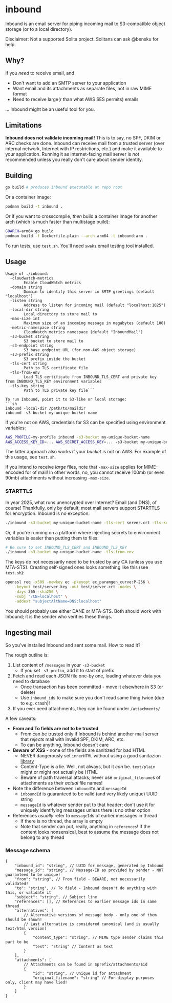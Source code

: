 # inbound
Inbound is an email server for piping incoming mail to S3-compatible object
storage (or to a local directory).

Disclaimer: Not a supported Solita project. Solitans can ask @bensku for help.

## Why?
If you *need* to receive email, and
* Don't want to add an SMTP server to your application
* Want email and its attachments as separate files, not in raw MIME format
* Need to receive large(r than what AWS SES permits) emails

... Inbound might be an useful tool for you.

## Limitations
**Inbound does not validate incoming mail!** This is to say, no SPF, DKIM or
ARC checks are done. Inbound can receive mail from a trusted server
(over internal network, Internet with IP restrictions, etc.) and make it
available to your application. Running it as Internet-facing mail server is
*not* recommended unless you really don't care about sender identity.

## Building
```sh
go build # produces inbound executable at repo root
```

Or a container image:
```sh
podman build -t inbound .
```

Or if you want to crosscompile, *then* build a container image for another
arch (which is much faster than multistage build):
```sh
GOARCH=arm64 go build
podman build -f Dockerfile.plain --arch arm64 -t inbound:arm .
```

To run tests, use `test.sh`. You'll need `swaks` email testing tool installed.

## Usage
```
Usage of ./inbound:
  -cloudwatch-metrics
        Enable CloudWatch metrics
  -domain string
        Domain to identify this server in SMTP greetings (default "localhost")
  -listen string
        Address to listen for incoming mail (default "localhost:1025")
  -local-dir string
        Local directory to store mail to
  -max-size int
        Maximum size of an incoming message in megabytes (default 100)
  -metric-namespace string
        CloudWatch metrics namespace (default "InboundMail")
  -s3-bucket string
        S3 bucket to store mail to
  -s3-endpoint string
        S3 base endpoint URL (for non-AWS object storage)
  -s3-prefix string
        S3 prefix inside the bucket
  -tls-cert string
        Path to TLS certificate file
  -tls-from-env
        Load TLS certificate from INBOUND_TLS_CERT and private key from INBOUND_TLS_KEY environment variables
  -tls-key string
        Path to TLS private key file```

To run Inbound, point it to S3-like or local storage:
```sh
inbound -local-dir /path/to/maildir
inbound -s3-bucket my-unique-bucket-name
```

If you're not on AWS, credentials for S3 can be specified using
environment variables:
```sh
AWS_PROFILE=my-profile inbound -s3-bucket my-unique-bucket-name
AWS_ACCESS_KEY_ID=... AWS_SECRET_ACCESS_KEY=... -s3-bucket my-unique-bucket-name
```
The latter approach also works if your *bucket* is not on AWS. For example of
this usage, see `test.sh`.

If you intend to receive *large* files, note that `-max-size` applies for
MIME-encoded for of mail! In other words, no, you cannot receive
100mb (or even 90mb) attachments without increasing `-max-size`.

### STARTTLS
In year 2025, what runs unencrypted over Internet? Email (and DNS), of course!
Thankfully, only by default; most mail servers support STARTTLS for encryption.
Inbound is no exception:

```sh
./inbound -s3-bucket my-unique-bucket-name -tls-cert server.crt -tls-key server.key
```

Or, if you're running on a platform where injecting secrets to environment
variables is easier than putting them to files:
```sh
# Be sure to set INBOUND_TLS_CERT and INBOUND_TLS_KEY
./inbound -s3-bucket my-unique-bucket-name -tls-from-env
```

The keys do not necessarily need to be trusted by any CA (unless you use MTA-STS).
Creating self-signed ones looks something like this (see `test.sh`):
```sh
openssl req -x509 -newkey ec -pkeyopt ec_paramgen_curve:P-256 \
    -keyout test/server.key -out test/server.crt -nodes \
    -days 365 -sha256 \
    -subj "/CN=localhost" \
    -addext "subjectAltName=DNS:localhost"
```

You should probably use either DANE or MTA-STS. Both should work with Inbound;
it is the sender who verifies these things.

## Ingesting mail
So you've installed Inbound and sent some mail. How to read it?

The rough outline is:
1. List content of `/messages` in your `-s3-bucket`
   * If you set `-s3-prefix`, add it to start of prefix
2. Fetch and read each JSON file one-by one, loading whatever data you need to database
   * Once transaction has been committed - move it elsewhere in S3 (or delete)
   * Use `inbound_id`s to make sure you don't read same thing twice (due to e.g. crash)!
3. If you ever need attachments, they can be found under `/attachments/`

A few caveats:
* **From and To fields are not to be trusted**
  * From can be trusted only if Inbound is behind another mail server that
    *rejects* mail with invalid SPF, DKIM, ARC, etc.
  * To can be anything, Inbound doesn't care
* **Beware of XSS** - none of the fields are sanitized for bad HTML
  * NEVER dangerously set `innerHTML` without using a good sanitazion
    [library](https://github.com/cure53/DOMPurify)
  * Content-Type is a lie. Well, not always, but it *can* be. `text/plain`
    might or might not actually be HTML
  * Beware of path traversal attacks; never use `original_filename`s
    of attachments as their *actual* file names!
* Note the difference between `inboundId` and `messageId`
  * `inboundId` is guaranteed to be valid (and very likely unique) UUID string
  * `messageId` is whatever sender put to that header; don't use it for
    uniquely identifying messages unless there is no other option
* References *usually* refer to `messageId`s of earlier messages in thread
  * If there is no thread, the array is empty
  * Note that sender can put, really, anything in `references`!
    If the content looks nonsensical, best to assume the message does not
    belong to any thread

### Message schema
```jsonc
{
    "inbound_id": "string", // UUID for message, generated by Inbound
    "message_id": "string", // Message-ID as provided by sender - NOT guaranteed to be unique!
    "from": "string", // From field - BEWARE, not necessarily validated!
    "to": "string", // To field - Inbound doesn't do anything with this, or validate it
    "subject": "string", // Subject line
    "references": [], // References to earlier message ids in same thread
    "alternatives": [
        // Alternative versions of message body - only one of them should be shown!
        // Last alternative is considered canonical (and is usually text/html version)
        {
            "content_type": "string", // MIME type sender claims this part to be
            "text": "string" // Content as text
        }
    ],
    "attachments": [
        // Attachments can be found in $prefix/attachments/$id
        {
            "id": "string", // Unique id for attachment
            "original_filename": "string" // For display purposes only, client may have lied!
        }
    ]
}
```